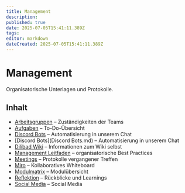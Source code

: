 ```yaml
---
title: Management
description:
published: true
date: 2025-07-05T15:41:11.389Z
tags:
editor: markdown
dateCreated: 2025-07-05T15:41:11.389Z
---
```


# Management

Organisatorische Unterlagen und Protokolle.

## Inhalt
- [Arbeitsgruppen](Arbeitsgruppen.md) – Zuständigkeiten der Teams
- [Aufgaben](Aufgaben.md) – To-Do-Übersicht
- [Discord Bots](Discord%20Bots.md) – Automatisierung in unserem Chat
- [Discord Bots](Discord Bots.md) – Automatisierung in unserem Chat
- [Dilibad Wiki](DilibadWiki.md) – Informationen zum Wiki selbst
- [Management Leitfaden](Management.md) – organisatorische Best Practices
- [Meetings](Meetings/README.md) – Protokolle vergangener Treffen
- [Miro](Miro.md) – Kollaboratives Whiteboard
- [Modulmatrix](Modulmatrix.md) – Modulübersicht
- [Reflektion](Reflektion.md) – Rückblicke und Learnings
- [Social Media](Social%20Media.md) – Social Media